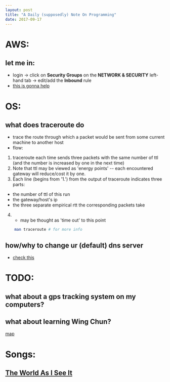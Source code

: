```yaml
---
layout: post
title: "A Daily (supposedly) Note On Programming"
date: 2017-09-17
---
```


# AWS:
## let me in:
- login -> click on __Security Groups__ on the __NETWORK & SECURITY__ left-hand tab -> edit/add the __Inbound__ rule
- [this is gonna help](http://www.techinfected.net/2016/09/run-pyton-simplehttpserver-on-amazon-aws-ec2.html)

# OS:
## what does __traceroute__ do
- trace the route through which a packet would be sent from some current machine to another host
- flow:
1. traceroute each time sends three packets with the same number of ttl (and the number is increased by one in the next time) 
2. Note that ttl may be viewed as 'energy points' -- each encountered gateway will reduce/cost it by one.
3. Each line (begins from '1.') from the output of traceroute indicates three parts:
- the number of ttl of this run
- the gateway/host's ip
- the three separate empirical rtt the corresponding packets take
4. * may be thought as 'time out' to this point
```bash
    man traceroute # for more info
```
## how/why to change ur (default) dns server
- [check this](https://computers.tutsplus.com/tutorials/how-to-change-your-dns-for-safer-faster-browsing--mac-61232)


# TODO:
## what about a gps tracking system on my computers?
## what about learning Wing Chun?
[map](https://wego.here.com/directions/mix//World-Lo-Man-Kam-Wing-Chun-Kung-Fu-Federation%E4%B8%96%E7%95%8C-%E7%9B%A7%E6%96%87%E9%8C%A6%E8%A9%A0%E6%98%A5%E6%8B%B3%E7%B8%BD%E6%9C%83,-%E5%85%AB%E5%BE%B7%E8%B7%AF%E4%B8%89%E6%AE%B512%E5%B7%B751%E5%BC%8431%E8%99%9F4%E6%A8%93,-105-Taipei,-Taiwan:e-eyJuYW1lIjoiV29ybGQgTG8gTWFuIEthbSBXaW5nIENodW4gS3VuZyBGdSBGZWRlcmF0aW9uXHU0ZTE2XHU3NTRjIFx1NzZlN1x1NjU4N1x1OTMyNlx1OGE2MFx1NjYyNVx1NjJmM1x1N2UzZFx1NjcwMyIsImFkZHJlc3MiOiIxMDUgXHU1M2YwXHU1MzE3XHU1ZTAyXHU1MTZiXHU1ZmI3XHU4ZGVmXHU0ZTA5XHU2YmI1MTJcdTVkZjc1MVx1NWYwNDMxXHU4NjVmNFx1NmExMyIsImxhdGl0dWRlIjoyNS4wNDYyNDg4NzI0MjksImxvbmdpdHVkZSI6MTIxLjU1MjExODcxMzk2LCJwcm92aWRlck5hbWUiOiJmYWNlYm9vayIsInByb3ZpZGVySWQiOjMxNDI4MjE1NTMwODAyNn0=?map=25.04625,121.55212,15,normal&fb_locale=zh_TW)

# Songs:
## [The World As I See It](https://www.azlyrics.com/lyrics/jasonmraz/theworldasiseeit.html)
